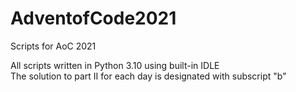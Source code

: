 # AdventofCode2021
Scripts for AoC 2021

All scripts written in Python 3.10 using built-in IDLE <br>
The solution to part II for each day is designated with subscript "b"
